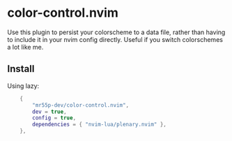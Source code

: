 # color-control.nvim

Use this plugin to persist your colorscheme to a data file, rather than having to include it in your nvim config directly. Useful if you switch colorschemes a lot like me.

## Install

Using lazy:

```lua
	{
		"mr55p-dev/color-control.nvim",
		dev = true,
		config = true,
		dependencies = { "nvim-lua/plenary.nvim" },
	},
```
